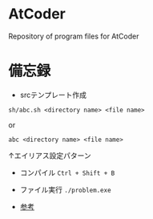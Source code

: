 # AtCoder
Repository of program files for AtCoder

# 備忘録
- srcテンプレート作成
```
sh/abc.sh <directory name> <file name>
```
or
```
abc <directory name> <file name>
```
↑エイリアス設定パターン

- コンパイル
`Ctrl + Shift + B`

- ファイル実行
`./problem.exe`

- [参考](https://note.com/syntax_error_/n/ndded92400e46)